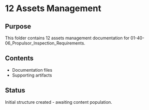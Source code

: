 # 12 Assets Management

## Purpose
This folder contains 12 assets management documentation for 01-40-06_Propulsor_Inspection_Requirements.

## Contents
- Documentation files
- Supporting artifacts

## Status
Initial structure created - awaiting content population.
